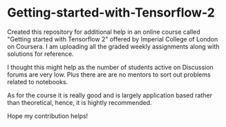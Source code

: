 # Getting-started-with-Tensorflow-2
Created this repository for additional help in an online course called "Getting started with Tensorflow 2" offered by Imperial College of London on Coursera. I am uploading all the graded weekly assignments along with solutions for reference. 

I thought this might help as the number of students active on Discussion forums are very low. Plus there are are no mentors to sort out problems related to notebooks.

As for the course it is really good and is largely application based rather than theoretical, hence, it is hightly recommended. 

Hope my contribution helps! 
